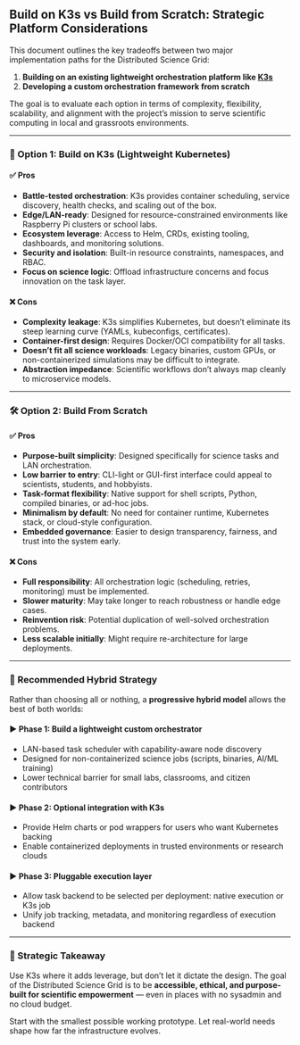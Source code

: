 ## Build on K3s vs Build from Scratch: Strategic Platform Considerations

This document outlines the key tradeoffs between two major implementation paths for the Distributed Science Grid:

1. **Building on an existing lightweight orchestration platform like [K3s](https://k3s.io/)**
2. **Developing a custom orchestration framework from scratch**

The goal is to evaluate each option in terms of complexity, flexibility, scalability, and alignment with the project’s mission to serve scientific computing in local and grassroots environments.

---

### 🧰 Option 1: Build on K3s (Lightweight Kubernetes)

#### ✅ Pros
- **Battle-tested orchestration**: K3s provides container scheduling, service discovery, health checks, and scaling out of the box.
- **Edge/LAN-ready**: Designed for resource-constrained environments like Raspberry Pi clusters or school labs.
- **Ecosystem leverage**: Access to Helm, CRDs, existing tooling, dashboards, and monitoring solutions.
- **Security and isolation**: Built-in resource constraints, namespaces, and RBAC.
- **Focus on science logic**: Offload infrastructure concerns and focus innovation on the task layer.

#### ❌ Cons
- **Complexity leakage**: K3s simplifies Kubernetes, but doesn’t eliminate its steep learning curve (YAMLs, kubeconfigs, certificates).
- **Container-first design**: Requires Docker/OCI compatibility for all tasks.
- **Doesn’t fit all science workloads**: Legacy binaries, custom GPUs, or non-containerized simulations may be difficult to integrate.
- **Abstraction impedance**: Scientific workflows don’t always map cleanly to microservice models.

---

### 🛠️ Option 2: Build From Scratch

#### ✅ Pros
- **Purpose-built simplicity**: Designed specifically for science tasks and LAN orchestration.
- **Low barrier to entry**: CLI-light or GUI-first interface could appeal to scientists, students, and hobbyists.
- **Task-format flexibility**: Native support for shell scripts, Python, compiled binaries, or ad-hoc jobs.
- **Minimalism by default**: No need for container runtime, Kubernetes stack, or cloud-style configuration.
- **Embedded governance**: Easier to design transparency, fairness, and trust into the system early.

#### ❌ Cons
- **Full responsibility**: All orchestration logic (scheduling, retries, monitoring) must be implemented.
- **Slower maturity**: May take longer to reach robustness or handle edge cases.
- **Reinvention risk**: Potential duplication of well-solved orchestration problems.
- **Less scalable initially**: Might require re-architecture for large deployments.

---

### 🔄 Recommended Hybrid Strategy

Rather than choosing all or nothing, a **progressive hybrid model** allows the best of both worlds:

#### ▶️ Phase 1: Build a lightweight custom orchestrator
- LAN-based task scheduler with capability-aware node discovery
- Designed for non-containerized science jobs (scripts, binaries, AI/ML training)
- Lower technical barrier for small labs, classrooms, and citizen contributors

#### ▶️ Phase 2: Optional integration with K3s
- Provide Helm charts or pod wrappers for users who want Kubernetes backing
- Enable containerized deployments in trusted environments or research clouds

#### ▶️ Phase 3: Pluggable execution layer
- Allow task backend to be selected per deployment: native execution or K3s job
- Unify job tracking, metadata, and monitoring regardless of execution backend

---

### 🧳 Strategic Takeaway

Use K3s where it adds leverage, but don’t let it dictate the design. The goal of the Distributed Science Grid is to be **accessible, ethical, and purpose-built for scientific empowerment** — even in places with no sysadmin and no cloud budget.

Start with the smallest possible working prototype. Let real-world needs shape how far the infrastructure evolves.


